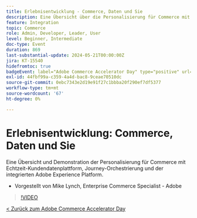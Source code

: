 ```yaml
---
title: Erlebnisentwicklung - Commerce, Daten und Sie
description: Eine Übersicht über die Personalisierung für Commerce mit Echtzeit-Kundendatenplattform, Journey-Orchestrierung und der integrierten Adobe Experience Platform.
feature: Integration
topic: Commerce
role: Admin, Developer, Leader, User
level: Beginner, Intermediate
doc-type: Event
duration: 869
last-substantial-update: 2024-05-21T00:00:00Z
jira: KT-15540
hidefromtoc: true
badgeEvent: label="Adobe Commerce Accelerator Day" type="positive" url="https://experienceleague.adobe.com/en/docs/events/apac-commerce-recordings/2024/overview"
exl-id: 44fbf99a-c359-4a4d-bac8-9ceae70510dc
source-git-commit: 0ebc7343e2d19e91f27c1bbba20f290ef7df5377
workflow-type: tm+mt
source-wordcount: '67'
ht-degree: 0%

---
```


# Erlebnisentwicklung: Commerce, Daten und Sie

Eine Übersicht und Demonstration der Personalisierung für Commerce mit Echtzeit-Kundendatenplattform, Journey-Orchestrierung und der integrierten Adobe Experience Platform.

+ Vorgestellt von Mike Lynch, Enterprise Commerce Specialist - Adobe

>[!VIDEO](https://video.tv.adobe.com/v/3429266/?learn=on)

[&lt; Zurück zum Adobe Commerce Accelerator Day](./overview.md)
